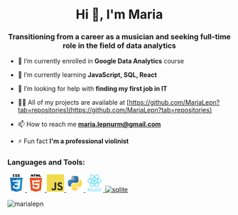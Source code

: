 <h1 align="center">Hi 👋, I'm Maria</h1>
<h3 align="center">Transitioning from a career as a musician and seeking full-time role in the field of data analytics</h3>

- 🔭 I’m currently enrolled in **Google Data Analytics** course

- 🌱 I’m currently learning **JavaScript, SQL, React**

- 🤝 I’m looking for help with **finding my first job in IT**

- 👨‍💻 All of my projects are available at [https://github.com/MariaLepn?tab=repositories](https://github.com/MariaLepn?tab=repositories)

- 📫 How to reach me **maria.lepnurm@gmail.com**

- ⚡ Fun fact **I'm a professional violinist**


<p align="left">
</p>

<h3 align="left">Languages and Tools:</h3>
<p align="left"> <a href="https://www.w3schools.com/css/" target="_blank" rel="noreferrer"> <img src="https://raw.githubusercontent.com/devicons/devicon/master/icons/css3/css3-original-wordmark.svg" alt="css3" width="40" height="40"/> </a> <a href="https://www.w3.org/html/" target="_blank" rel="noreferrer"> <img src="https://raw.githubusercontent.com/devicons/devicon/master/icons/html5/html5-original-wordmark.svg" alt="html5" width="40" height="40"/> </a> <a href="https://developer.mozilla.org/en-US/docs/Web/JavaScript" target="_blank" rel="noreferrer"> <img src="https://raw.githubusercontent.com/devicons/devicon/master/icons/javascript/javascript-original.svg" alt="javascript" width="40" height="40"/> </a> <a href="https://www.python.org" target="_blank" rel="noreferrer"> <img src="https://raw.githubusercontent.com/devicons/devicon/master/icons/python/python-original.svg" alt="python" width="40" height="40"/> </a> <a href="https://reactjs.org/" target="_blank" rel="noreferrer"> <img src="https://raw.githubusercontent.com/devicons/devicon/master/icons/react/react-original-wordmark.svg" alt="react" width="40" height="40"/> </a> <a href="https://www.sqlite.org/" target="_blank" rel="noreferrer"> <img src="https://www.vectorlogo.zone/logos/sqlite/sqlite-icon.svg" alt="sqlite" width="40" height="40"/> </a> </p>

<p><img align="center" src="https://github-readme-stats.vercel.app/api/top-langs?username=marialepn&show_icons=true&locale=en&layout=compact" alt="marialepn" /></p>
